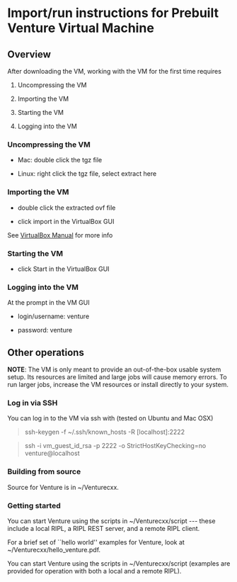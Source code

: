 Import/run instructions for Prebuilt Venture Virtual Machine
============================================================

## Overview

After downloading the VM, working with the VM for the first time requires

1. Uncompressing the VM

1. Importing the VM

1. Starting the VM

1. Logging into the VM

### Uncompressing the VM

- Mac: double click the tgz file

- Linux: right click the tgz file, select extract here

### Importing the VM

- double click the extracted ovf file

- click import in the VirtualBox GUI

See [VirtualBox Manual](https://www.virtualbox.org/manual/ch01.html#ovf) for more info

### Starting the VM

- click Start in the VirtualBox GUI

### Logging into the VM

At the prompt in the VM GUI

- login/username: venture

- password: venture

## Other operations

**NOTE**: The VM is only meant to provide an out-of-the-box usable system setup.  Its resources are limited and large jobs will cause memory errors.  To run larger jobs, increase the VM resources or install directly to your system.

### Log in via SSH

You can log in to the VM via ssh with (tested on Ubuntu and Mac OSX)

> ssh-keygen -f ~/.ssh/known_hosts -R [localhost]:2222

> ssh -i vm_guest_id_rsa -p 2222 -o StrictHostKeyChecking=no venture@localhost

### Building from source

Source for Venture is in ~/Venturecxx.

### Getting started

You can start Venture using the scripts in ~/Venturecxx/script --- these
include a local RIPL, a RIPL REST server, and a remote RIPL client.

For a brief set of ``hello world'' examples for Venture, look at
~/Venturecxx/hello_venture.pdf.

You can start Venture using the scripts in ~/Venturecxx/script (examples are provided for operation with both a local and a remote RIPL).


